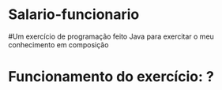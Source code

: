 # Salario-funcionario

#Um exercício de programação feito Java para exercitar o meu conhecimento em composição
<h1>Funcionamento do exercício: ?</h1>
